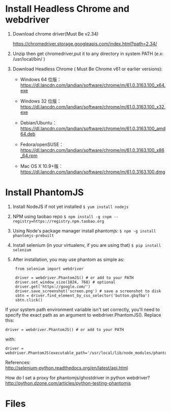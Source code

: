 # Install Headless Chrome and webdriver
1. Download chrome driver(Must Be v2.34)

    https://chromedriver.storage.googleapis.com/index.html?path=2.34/
    
2. Unzip then get chromedriver,put it to any directory in system PATH (e.x: /usr/local/bin/ )

3. Download Headless Chrome ( Must Be Chrome v61 or earlier versions):

    * Windows 64 位版：  
    https://dl.lancdn.com/landian/software/chrome/m/61.0.3163.100_x64.exe

    * Windows 32 位版：  
    https://dl.lancdn.com/landian/software/chrome/m/61.0.3163.100_x32.exe

    * Debian/Ubuntu：  
    https://dl.lancdn.com/landian/software/chrome/m/61.0.3163.100_amd64.deb

    * Fedora/openSUSE：  
    https://dl.lancdn.com/landian/software/chrome/m/61.0.3163.100_x86_64.rpm

    * Mac OS X 10.9+版：  
    https://dl.lancdn.com/landian/software/chrome/m/61.0.3163.100.dmg

# Install PhantomJS

1. Install NodeJS if not yet installed
`$ yum install nodejs`
2. NPM using taobao repo
`$ npm install -g cnpm --registry=https://registry.npm.taobao.org`
3. Using Node's package manager install phantomjs: 
`$ npm -g install phantomjs-prebuilt`
4. Install selenium (in your virtualenv, if you are using that)
`$ pip install selenium`
5. After installation, you may use phantom as simple as:    
  
        from selenium import webdriver

        driver = webdriver.PhantomJS() # or add to your PATH
        driver.set_window_size(1024, 768) # optional    
        driver.get('https://google.com/')
        driver.save_screenshot('screen.png') # save a screenshot to disk
        sbtn = driver.find_element_by_css_selector('button.gbqfba')
        sbtn.click()

If your system path environment variable isn't set correctly, you'll need to specify the exact path as an argument to webdriver.PhantomJS(). Replace this:

    driver = webdriver.PhantomJS() # or add to your PATH

with:

    driver = webdriver.PhantomJS(executable_path='/usr/local/lib/node_modules/phantomjs/lib/phantom/bin/phantomjs')

References:  
http://selenium-python.readthedocs.org/en/latest/api.html  
  

How do I set a proxy for phantomjs/ghostdriver in python webdriver?  
http://python.dzone.com/articles/python-testing-phantomjs

# Files
